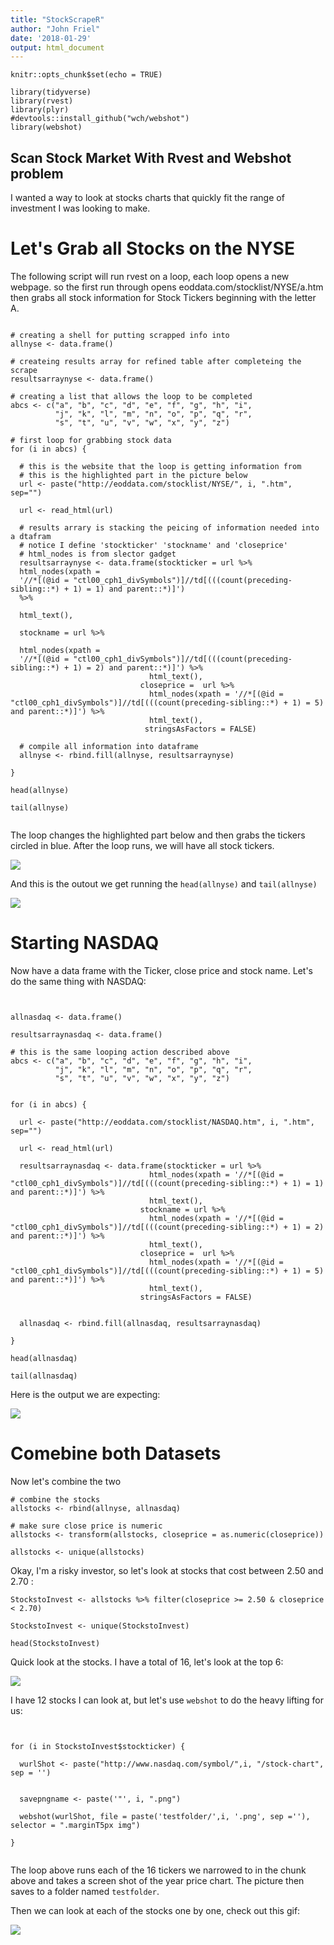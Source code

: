 ```yaml
---
title: "StockScrapeR"
author: "John Friel"
date: '2018-01-29'
output: html_document
---
```


```{r setup, include=FALSE}
knitr::opts_chunk$set(echo = TRUE)

library(tidyverse)
library(rvest)
library(plyr)
#devtools::install_github("wch/webshot")
library(webshot)
```

## Scan Stock Market With Rvest and Webshot problem

I wanted a way to look at stocks charts that quickly fit the range of investment I was looking to make. 

# Let's Grab all Stocks on the NYSE

The following script will run rvest on a loop, each loop opens a new webpage. so the first run through opens eoddata.com/stocklist/NYSE/a.htm then grabs all stock information for Stock Tickers beginning with the letter A. 

```{r}

# creating a shell for putting scrapped info into
allnyse <- data.frame()

# createing results array for refined table after completeing the scrape
resultsarraynyse <- data.frame()

# creating a list that allows the loop to be completed
abcs <- c("a", "b", "c", "d", "e", "f", "g", "h", "i",
          "j", "k", "l", "m", "n", "o", "p", "q", "r",
          "s", "t", "u", "v", "w", "x", "y", "z")

# first loop for grabbing stock data
for (i in abcs) {
  
  # this is the website that the loop is getting information from
  # this is the highlighted part in the picture below
  url <- paste("http://eoddata.com/stocklist/NYSE/", i, ".htm", sep="")
  
  url <- read_html(url)
  
  # results arrary is stacking the peicing of information needed into a dtafram
  # notice I define 'stockticker' 'stockname' and 'closeprice' 
  # html_nodes is from slector gadget 
  resultsarraynyse <- data.frame(stockticker = url %>% 
  html_nodes(xpath =
  '//*[(@id = "ctl00_cph1_divSymbols")]//td[(((count(preceding-sibling::*) + 1) = 1) and parent::*)]')
  %>%
 
  html_text(), 
 
  stockname = url %>% 
  
  html_nodes(xpath = 
  '//*[(@id = "ctl00_cph1_divSymbols")]//td[(((count(preceding-sibling::*) + 1) = 2) and parent::*)]') %>%
                               html_text(),
                             closeprice =  url %>% 
                               html_nodes(xpath = '//*[(@id = "ctl00_cph1_divSymbols")]//td[(((count(preceding-sibling::*) + 1) = 5) and parent::*)]') %>%
                               html_text(),
                              stringsAsFactors = FALSE)
  
  # compile all information into dataframe
  allnyse <- rbind.fill(allnyse, resultsarraynyse)
  
}

head(allnyse)

tail(allnyse)


```

The loop changes the highlighted part below and then grabs the tickers circled in blue. After the loop runs, we will have all stock tickers. 

 ![](/images/ChangeURLStockScrapR.PNG)
 
 And this is the outout we get running the `head(allnyse)` and `tail(allnyse)`
 
 ![](/images/allnyseHeadandTail.PNG)

# Starting NASDAQ

Now  have a data frame with the Ticker, close price and stock name. Let's do the same thing with NASDAQ:

```{r}


allnasdaq <- data.frame()

resultsarraynasdaq <- data.frame()

# this is the same looping action described above
abcs <- c("a", "b", "c", "d", "e", "f", "g", "h", "i",
          "j", "k", "l", "m", "n", "o", "p", "q", "r",
          "s", "t", "u", "v", "w", "x", "y", "z")


for (i in abcs) {
  
  url <- paste("http://eoddata.com/stocklist/NASDAQ.htm", i, ".htm", sep="")
  
  url <- read_html(url)
  
  resultsarraynasdaq <- data.frame(stockticker = url %>% 
                               html_nodes(xpath = '//*[(@id = "ctl00_cph1_divSymbols")]//td[(((count(preceding-sibling::*) + 1) = 1) and parent::*)]') %>%
                               html_text(), 
                             stockname = url %>% 
                               html_nodes(xpath = '//*[(@id = "ctl00_cph1_divSymbols")]//td[(((count(preceding-sibling::*) + 1) = 2) and parent::*)]') %>%
                               html_text(),
                             closeprice =  url %>% 
                               html_nodes(xpath = '//*[(@id = "ctl00_cph1_divSymbols")]//td[(((count(preceding-sibling::*) + 1) = 5) and parent::*)]') %>%
                               html_text(),
                             stringsAsFactors = FALSE)
  
  
  allnasdaq <- rbind.fill(allnasdaq, resultsarraynasdaq)
  
}

head(allnasdaq)

tail(allnasdaq)

```

Here is the output we are expecting:

 ![](/images/allnasdaqHeadandTail.PNG)

# Comebine both Datasets

Now let's combine the two 

```{r}
# combine the stocks
allstocks <- rbind(allnyse, allnasdaq)

# make sure close price is numeric
allstocks <- transform(allstocks, closeprice = as.numeric(closeprice))

allstocks <- unique(allstocks)

```

Okay, I'm a risky investor, so let's look at stocks that cost between 2.50 and 2.70 :

```{r}
StockstoInvest <- allstocks %>% filter(closeprice >= 2.50 & closeprice < 2.70)

StockstoInvest <- unique(StockstoInvest)

head(StockstoInvest)

```

Quick look at the stocks. I have a total of 16, let's look at the top 6:

 ![](/images/headStockstoInvest.PNG)


I have 12 stocks I can look at, but let's use `webshot` to do the heavy lifting for us:

```{r}


for (i in StockstoInvest$stockticker) {
 
  wurlShot <- paste("http://www.nasdaq.com/symbol/",i, "/stock-chart", sep = '')
 
  
  savepngname <- paste('"', i, ".png")
 
  webshot(wurlShot, file = paste('testfolder/',i, '.png', sep =''),  selector = ".marginT5px img")
 
}


```

The loop above runs each of the 16 tickers we narrowed to in the chunk above and takes a screen shot of the year price chart. The picture then saves to a folder named `testfolder`. 

Then we can look at each of the stocks one by one, check out this gif:

 ![](/images/stockScrapR.gif.gif)

